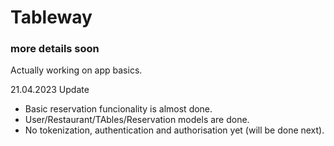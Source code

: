 # Tableway
### more details soon ###
Actually working on app basics. 

21.04.2023 Update
- Basic reservation funcionality is almost done. 
- User/Restaurant/TAbles/Reservation models are done. 
- No tokenization, authentication and authorisation yet (will be done next).
